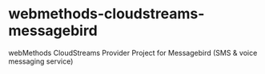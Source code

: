 # webmethods-cloudstreams-messagebird
webMethods CloudStreams Provider Project for Messagebird (SMS &amp; voice messaging service)
